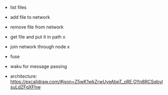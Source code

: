 - list files
- add file to network
- remove file from network
- get file and put it in path x
- join network through node x



- fuse
- waku for message passing
- architecture: https://excalidraw.com/#json=Z5wK1wkZrwUyeAbpT_oRE,OYn8RCSqbvIsuLdZFqXFhw
